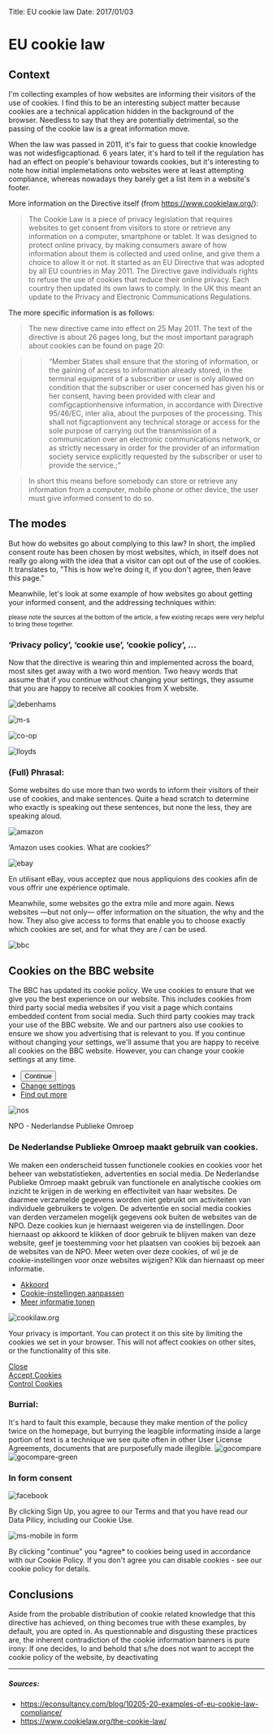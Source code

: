 Title: EU cookie law
Date: 2017/01/03

# EU cookie law

## Context

I'm collecting examples of how websites are informing their visitors of the use of cookies. I find this to be an interesting subject matter because cookies are a technical application hidden in the background of the browser. Needless to say that they are potentially detrimental, so the passing of the cookie law is a great information move.

When the law was passed in 2011, it's fair to guess that cookie knowledge was not widesfigcaptionad. 6 years later, it's hard to tell if the regulation has had an effect on people's behaviour towards cookies, but it's interesting to note how initial implemetations onto websites were at least attempting compliance, whereas nowadays they barely get a list item in a website's footer.

More information on the Directive itself (from https://www.cookielaw.org/):
> The Cookie Law is a piece of privacy legislation that requires websites to get consent from visitors to store or retrieve any information on a computer, smartphone or tablet. It was designed to protect online privacy, by making consumers aware of how information about them is collected and used online, and give them a choice to allow it or not. It started as an EU Directive that was adopted by all EU countries in May 2011. The Directive gave individuals rights to refuse the use of cookies that reduce their online privacy. Each country then updated its own laws to comply. In the UK this meant an update to the Privacy and Electronic Communications Regulations.

The more specific information is as follows:

> The new directive came into effect on 25 May 2011. The text of the directive is about 26 pages long, but the most important paragraph about cookies can be found on page 20:

> >“Member States shall ensure that the storing of information, or the gaining of access to information already stored, in the terminal equipment of a subscriber or user is only allowed on condition that the subscriber or user concerned has given his or her consent, having been provided with clear and comfigcaptionhensive information, in accordance with Directive 95/46/EC, inter alia, about the purposes of the processing. This shall not figcaptionvent any technical storage or access for the sole purpose of carrying out the transmission of a communication over an electronic communications network, or as strictly necessary in order for the provider of an information society service explicitly requested by the subscriber or user to provide the service.;”

> In short this means before somebody can store or retrieve any information from a computer, mobile phone or other device, the user must give informed consent to do so.

## The modes

But how do websites go about complying to this law? In short, the implied consent route has been chosen by most websites, which, in itself does not really go along with the idea that a visitor can opt out of the use of cookies. It translates to, "This is how we're doing it, if you don't agree, then leave this page."

Meanwhile, let's look at some example of how websites go about getting your informed consent, and the addressing techniques within:

<small>please note the sources at the bottom of the article, a few existing recaps were very helpful to bring these together.</small>

### ‘Privacy policy’, ‘cookie use’, ‘cookie policy’, ...

Now that the directive is wearing thin and implemented across the board, most sites get away with a two word mention. Two heavy words that assume that if you continue without changing your settings, they assume that you are happy to receive all cookies from X website.

![debenhams](../images/cookies/cc_debenhams-blog-full.png)

![m-s](../images/cookies/cc_m_s-blog-full.png)

![co-op](../images/cookies/cc_co-op-blog-full.png)

![lloyds](../images/cookies/cc_lloyds_tsb-blog-full.png)

### (Full) Phrasal:

Some websites do use more than two words to inform their visitors of their use of cookies, and make sentences. Quite a head scratch to determine who exactly is speaking out these sentences, but none the less, they are speaking aloud.

![amazon](../images/cookies/amazon-firefox.png)
<figcaption>‘Amazon uses cookies. What are cookies?’</figcaption>

![ebay](../images/cookies/ebay-firefox.png)
<figcaption>
En utilisant eBay, vous acceptez que nous appliquions des cookies afin de vous offrir une expérience optimale.</figcaption>

Meanwhile, some websites go the extra mile and more again. News websites —but not only— offer information on the situation, the why and the how. They also give access to forms that enable you to choose exactly which cookies are set, and for what they are / can be used.

![bbc](../images/cookies/bbc-chrome-anon.png)
<figcaption>
<div id="bbccookies" class="bbccookies-banner orb-banner-wrapper  bbccookies-w"> <div id="bbccookies-prompt" class="orb-banner b-g-p b-r b-f"> <h2 class="orb-banner-title"> Cookies on the BBC website </h2> <p class="orb-banner-content" dir="ltr"> The BBC has updated its cookie policy. We use cookies to ensure that we give you the best experience on our website. This includes cookies from third party social media websites if you visit a page which contains embedded content from social media. Such third party cookies may track your use of the BBC website.<span class="bbccookies-international-message"> We and our partners also use cookies to ensure we show you advertising that is relevant to you.</span> If you continue without changing your settings, we'll assume that you are happy to receive all cookies on the BBC website. However, you can change your cookie settings at any time. </p> <ul class="orb-banner-options"> <li id="bbccookies-continue"> <button type="button" id="bbccookies-continue-button">Continue</button> </li> <li id="bbccookies-settings"> <a href="/privacy/cookies/managing/cookie-settings.html">Change settings</a> </li> <li id="bbccookies-more"><a href="/privacy/cookies/bbc">Find out more</a></li></ul> </div> </div>
</figcaption>

![nos](../images/cookies/nos-chrome-anon.png)
<figcaption>
<div id="npo_cc_content_regular_extended"><div id="npo_cc_col_left"><div class="npo_cc_logo">NPO - Nederlandse Publieke Omroep</div></div><div id="npo_cc_col_content_regular"><h3 class="npo_cc_h3">De Nederlandse Publieke Omroep maakt gebruik van cookies.</h3><p class="npo_cc_p">We maken een onderscheid tussen functionele cookies en cookies voor het beheer van webstatistieken, advertenties en social media. De Nederlandse Publieke Omroep maakt gebruik van functionele en analytische cookies om inzicht te krijgen in de werking en effectiviteit van haar websites. De daarmee verzamelde gegevens worden niet gebruikt om activiteiten van individuele gebruikers te volgen. De advertentie en social media cookies van derden verzamelen mogelijk gegevens ook buiten de websites van de NPO. Deze cookies kun je hiernaast weigeren via de instellingen. Door hiernaast op akkoord te klikken of door gebruik te blijven maken van deze website, geef je toestemming voor het plaatsen van cookies bij bezoek aan de websites van de NPO. Meer weten over deze cookies, of wil je de cookie-instellingen voor onze websites wijzigen? Klik dan hiernaast op meer informatie.</p></div><ul id="npo_cc_col_right"><li><a href="//cookiesv2.publiekeomroep.nl/consent/all?return_parameters=0" class="npo_cc_btn"><i class="npo_cc_tick"></i>Akkoord</a></li><li><a href="//cookiesv2.publiekeomroep.nl/?return_parameters=0" class="npo_cc_btn npo_cc_btn_grey">Cookie-instellingen aanpassen</a></li><li><a href="#" class="npo_cc_a" id="npo_cc_toggle_extended"><i class="npo_cc_arrow"></i>Meer informatie tonen</a></li></ul>
</figcaption>

![cookilaw.org](../images/cookies/cookielaw-firefox.png)
<figcaption>
<div class="optanon-alert-box-bg"><div class="optanon-alert-box-logo"> </div><div class="optanon-alert-box-body"><p>Your privacy is important.  You can protect it on this site by limiting the cookies we set in your browser.  This will not affect cookies on other sites, or the functionality of this site.</p></div><div class="optanon-clearfix"></div><div class="optanon-alert-box-button-container"><div class="optanon-alert-box-button optanon-button-close"><div class="optanon-alert-box-button-middle"><a class="optanon-alert-box-close" href="#">Close</a></div></div><div class="optanon-alert-box-button optanon-button-allow"><div class="optanon-alert-box-button-middle"><a class="optanon-allow-all" href="#">Accept Cookies</a></div></div><div class="optanon-alert-box-button optanon-button-more"><div class="optanon-alert-box-button-middle"><a class="optanon-toggle-display" href="#">Control Cookies</a></div></div></div><div class="optanon-clearfix optanon-alert-box-bottom-padding"></div></div>
</figcaption>

### Burrial:

It's hard to fault this example, because they make mention of the policy twice on the homepage, but burrying the leagible informating inside a large portion of text is a technique we see quite often in other User License Agreements, documents that are purposefully made illegible.
![gocompare](../images/cookies/cc_gocompare-blog-full.png)
![gocompare-green](../images/cookies/cc_comparethemarket-blog-full.png)

### In form consent

![facebook](../images/cookies/facebook-firefox.png)
<figcaption>
By clicking Sign Up, you agree to our Terms and that you have read our Data Pilicy, including our Cookie Use.
</figcaption>

![ms-mobile in form](../images/cookies/cc_m_s_mobile-blog-third.png)
<figcaption>
By clicking "continue" you *agree* to cookies being used in accordance with our Cookie Policy. If you don't agree you can disable cookies - see our cookie policy for details.
</figcaption>

## Conclusions

Aside from the probable distribution of cookie related knowledge that this directive has achieved, on thing becomes true with these examples, by default, you are opted in. As questionnable and disgusting these practices are, the inherent contradiction of the cookie information banners is pure irony:
If one decides, lo and behold that s/he does not want to accept the cookie policy of the website, by deactivating

---


##### Sources:
* https://econsultancy.com/blog/10205-20-examples-of-eu-cookie-law-compliance/
* https://www.cookielaw.org/the-cookie-law/
